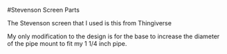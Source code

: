 #Stevenson Screen Parts

The Stevenson screen that I used is this from Thingiverse

My only modification to the design is for the base to increase the diameter of the pipe mount to fit my 1 1/4 inch pipe.
